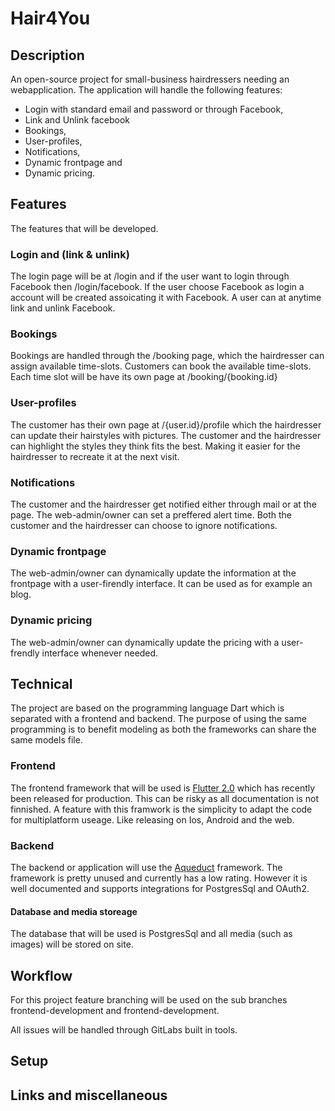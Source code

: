 # Hair4You

## Description
An open-source project for small-business hairdressers needing an webapplication.
The application will handle the following features: 

* Login with standard email and password or through Facebook,
* Link and Unlink facebook
* Bookings, 
* User-profiles, 
* Notifications, 
* Dynamic frontpage and 
* Dynamic pricing. 

## Features
The features that will be developed.

### Login and (link & unlink)
The login page will be at /login and if the user want to login through Facebook then /login/facebook.
If the user choose Facebook as login a account will be created assoicating it with Facebook. 
A user can at anytime link and unlink Facebook.

### Bookings
Bookings are handled through the /booking page, which the hairdresser can assign available time-slots.
Customers can book the available time-slots.
Each time slot will be have its own page at /booking/{booking.id} 

### User-profiles
The customer has their own page at /{user.id}/profile which the hairdresser can update their hairstyles with pictures. The customer and the hairdresser can highlight the styles they think fits the best. Making it easier for the hairdresser to recreate it at the next visit. 

### Notifications
The customer and the hairdresser get notified either through mail or at the page. 
The web-admin/owner can set a preffered alert time. Both the customer and the hairdresser can choose to ignore notifications.

### Dynamic frontpage
The web-admin/owner can dynamically update the information at the frontpage with a user-firendly interface. It can be used as for example an blog. 

### Dynamic pricing
The web-admin/owner can dynamically update the pricing with a user-frendly interface whenever needed. 

## Technical
The project are based on the programming language Dart which is separated with a frontend and backend. 
The purpose of using the same programming is to benefit modeling as both the frameworks can share the same models file. 

### Frontend
The frontend framework that will be used is [Flutter 2.0](https://flutter.dev/) which has recently been released for production. This can be risky as all documentation is not finnished. 
A feature with this framwork is the simplicity to adapt the code for multiplatform useage. Like releasing on Ios, Android and the web.

### Backend
The backend or application will use the [Aqueduct](https://aqueduct.io/) framework. The framework is pretty unused and currently has a low rating. However it is well documented and supports integrations for PostgresSql and OAuth2.

#### Database and media storeage
The database that will be used is PostgresSql and all media (such as images) will be stored on site.

## Workflow
For this project feature branching will be used on the sub branches frontend-development and frontend-development.

All issues will be handled through GitLabs built in tools.

## Setup

## Links and miscellaneous

